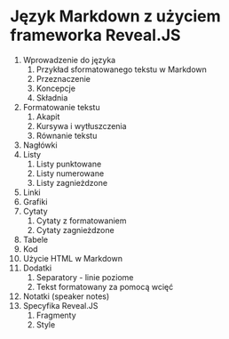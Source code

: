 # Język Markdown z użyciem frameworka Reveal.JS

1. Wprowadzenie do języka
    1. Przykład sformatowanego tekstu w Markdown
    1. Przeznaczenie
    1. Koncepcje
    1. Składnia
1. Formatowanie tekstu
    1. Akapit
    1. Kursywa i wytłuszczenia
    1. Równanie tekstu
1. Nagłówki
1. Listy
    1. Listy punktowane
    1. Listy numerowane
    1. Listy zagnieżdzone
1. Linki
1. Grafiki
1. Cytaty
    1. Cytaty z formatowaniem
    1. Cytaty zagnieżdzone
1. Tabele
1. Kod
1. Użycie HTML w Markdown
1. Dodatki
    1. Separatory - linie poziome
    1. Tekst formatowany za pomocą wcięć
1. Notatki (speaker notes)
1. Specyfika Reveal.JS
    1. Fragmenty
    1. Style